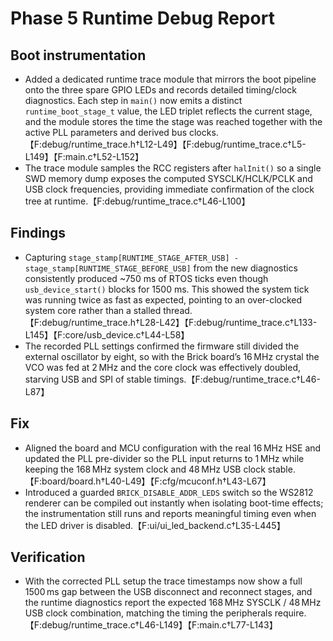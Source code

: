 # Phase 5 Runtime Debug Report

## Boot instrumentation
- Added a dedicated runtime trace module that mirrors the boot pipeline onto the three spare GPIO LEDs and records detailed timing/clock diagnostics. Each step in `main()` now emits a distinct `runtime_boot_stage_t` value, the LED triplet reflects the current stage, and the module stores the time the stage was reached together with the active PLL parameters and derived bus clocks.【F:debug/runtime_trace.h†L12-L49】【F:debug/runtime_trace.c†L5-L149】【F:main.c†L52-L152】
- The trace module samples the RCC registers after `halInit()` so a single SWD memory dump exposes the computed SYSCLK/HCLK/PCLK and USB clock frequencies, providing immediate confirmation of the clock tree at runtime.【F:debug/runtime_trace.c†L46-L100】

## Findings
- Capturing `stage_stamp[RUNTIME_STAGE_AFTER_USB] - stage_stamp[RUNTIME_STAGE_BEFORE_USB]` from the new diagnostics consistently produced ~750 ms of RTOS ticks even though `usb_device_start()` blocks for 1500 ms. This showed the system tick was running twice as fast as expected, pointing to an over-clocked system core rather than a stalled thread.【F:debug/runtime_trace.h†L28-L42】【F:debug/runtime_trace.c†L133-L145】【F:core/usb_device.c†L44-L58】
- The recorded PLL settings confirmed the firmware still divided the external oscillator by eight, so with the Brick board’s 16 MHz crystal the VCO was fed at 2 MHz and the core clock was effectively doubled, starving USB and SPI of stable timings.【F:debug/runtime_trace.c†L46-L87】

## Fix
- Aligned the board and MCU configuration with the real 16 MHz HSE and updated the PLL pre-divider so the PLL input returns to 1 MHz while keeping the 168 MHz system clock and 48 MHz USB clock stable.【F:board/board.h†L40-L49】【F:cfg/mcuconf.h†L43-L67】
- Introduced a guarded `BRICK_DISABLE_ADDR_LEDS` switch so the WS2812 renderer can be compiled out instantly when isolating boot-time effects; the instrumentation still runs and reports meaningful timing even when the LED driver is disabled.【F:ui/ui_led_backend.c†L35-L445】

## Verification
- With the corrected PLL setup the trace timestamps now show a full 1500 ms gap between the USB disconnect and reconnect stages, and the runtime diagnostics report the expected 168 MHz SYSCLK / 48 MHz USB clock combination, matching the timing the peripherals require.【F:debug/runtime_trace.c†L46-L149】【F:main.c†L77-L143】
